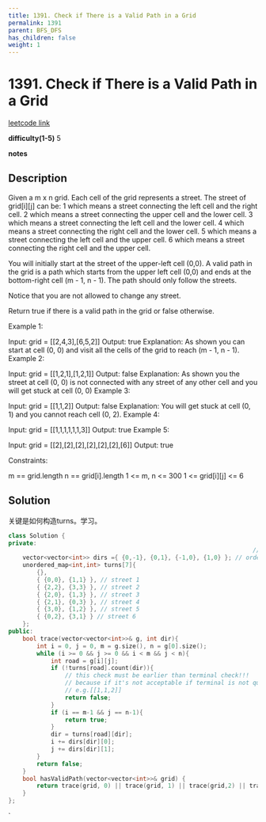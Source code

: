 ```yaml
---
title: 1391. Check if There is a Valid Path in a Grid
permalink: 1391
parent: BFS_DFS
has_children: false
weight: 1
---
```

# 1391. Check if There is a Valid Path in a Grid
[leetcode link](https://leetcode.com/problems/check-if-there-is-a-valid-path-in-a-grid/)

**difficulty(1-5)** 
5

**notes**   


## Description
Given a m x n grid. Each cell of the grid represents a street. The street of grid[i][j] can be:
1 which means a street connecting the left cell and the right cell.
2 which means a street connecting the upper cell and the lower cell.
3 which means a street connecting the left cell and the lower cell.
4 which means a street connecting the right cell and the lower cell.
5 which means a street connecting the left cell and the upper cell.
6 which means a street connecting the right cell and the upper cell.


You will initially start at the street of the upper-left cell (0,0). A valid path in the grid is a path which starts from the upper left cell (0,0) and ends at the bottom-right cell (m - 1, n - 1). The path should only follow the streets.

Notice that you are not allowed to change any street.

Return true if there is a valid path in the grid or false otherwise.

 

Example 1:


Input: grid = [[2,4,3],[6,5,2]]
Output: true
Explanation: As shown you can start at cell (0, 0) and visit all the cells of the grid to reach (m - 1, n - 1).
Example 2:


Input: grid = [[1,2,1],[1,2,1]]
Output: false
Explanation: As shown you the street at cell (0, 0) is not connected with any street of any other cell and you will get stuck at cell (0, 0)
Example 3:

Input: grid = [[1,1,2]]
Output: false
Explanation: You will get stuck at cell (0, 1) and you cannot reach cell (0, 2).
Example 4:

Input: grid = [[1,1,1,1,1,1,3]]
Output: true
Example 5:

Input: grid = [[2],[2],[2],[2],[2],[2],[6]]
Output: true
 

Constraints:

m == grid.length
n == grid[i].length
1 <= m, n <= 300
1 <= grid[i][j] <= 6

## Solution

关键是如何构造turns。学习。

```c++
class Solution {
private:
                                                                     //. 0  1. 2. 3
    vector<vector<int>> dirs ={ {0,-1}, {0,1}, {-1,0}, {1,0} }; // order: l, r, u, d
    unordered_map<int,int> turns[7]{
        {},
        { {0,0}, {1,1} }, // street 1
        { {2,2}, {3,3} }, // street 2
        { {2,0}, {1,3} }, // street 3
        { {2,1}, {0,3} }, // street 4
        { {3,0}, {1,2} }, // street 5
        { {0,2}, {3,1} } // street 6
    };
public:
    bool trace(vector<vector<int>>& g, int dir){
        int i = 0, j = 0, m = g.size(), n = g[0].size();
        while (i >= 0 && j >= 0 && i < m && j < n){
            int road = g[i][j];
            if (!turns[road].count(dir)){
                // this check must be earlier than terminal check!!!
                // because if it's not acceptable if terminal is not qualified
                // e.g.[[1,1,2]]
                return false;
            }
            if (i == m-1 && j == n-1){
                return true;
            }
            dir = turns[road][dir];
            i += dirs[dir][0];
            j += dirs[dir][1];      
        }
        return false;
    }
    bool hasValidPath(vector<vector<int>>& grid) {
        return trace(grid, 0) || trace(grid, 1) || trace(grid,2) || trace(grid,3);
    }
};
```

<!-- 
Default label
{: .label }

Blue label
{: .label .label-blue }

Stable
{: .label .label-green }

New release
{: .label .label-purple }

Coming soon
{: .label .label-yellow }

Deprecated
{: .label .label-red } -->
`